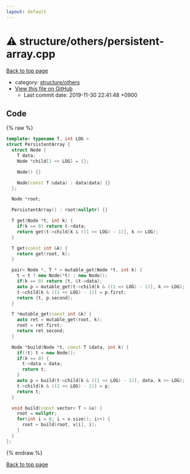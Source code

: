 ```yaml
---
layout: default
---
```


<!-- mathjax config similar to math.stackexchange -->
<script type="text/javascript" async
  src="https://cdnjs.cloudflare.com/ajax/libs/mathjax/2.7.5/MathJax.js?config=TeX-MML-AM_CHTML">
</script>
<script type="text/x-mathjax-config">
  MathJax.Hub.Config({
    TeX: { equationNumbers: { autoNumber: "AMS" }},
    tex2jax: {
      inlineMath: [ ['$','$'] ],
      processEscapes: true
    },
    "HTML-CSS": { matchFontHeight: false },
    displayAlign: "left",
    displayIndent: "2em"
  });
</script>

<script type="text/javascript" src="https://cdnjs.cloudflare.com/ajax/libs/jquery/3.4.1/jquery.min.js"></script>
<script src="https://cdn.jsdelivr.net/npm/jquery-balloon-js@1.1.2/jquery.balloon.min.js" integrity="sha256-ZEYs9VrgAeNuPvs15E39OsyOJaIkXEEt10fzxJ20+2I=" crossorigin="anonymous"></script>
<script type="text/javascript" src="../../../assets/js/copy-button.js"></script>
<link rel="stylesheet" href="../../../assets/css/copy-button.css" />


# :warning: structure/others/persistent-array.cpp
<a href="../../../index.html">Back to top page</a>

* category: <a href="../../../index.html#40d73e22b7d986e3399449c25c8b23a1">structure/others</a>
* <a href="{{ site.github.repository_url }}/blob/master/structure/others/persistent-array.cpp">View this file on GitHub</a>
    - Last commit date: 2019-11-30 22:41:48 +0900




## Code
{% raw %}
```cpp
template< typename T, int LOG >
struct PersistentArray {
  struct Node {
    T data;
    Node *child[1 << LOG] = {};

    Node() {}

    Node(const T &data) : data(data) {}
  };

  Node *root;

  PersistentArray() : root(nullptr) {}

  T get(Node *t, int k) {
    if(k == 0) return t->data;
    return get(t->child[k & ((1 << LOG) - 1)], k >> LOG);
  }

  T get(const int &k) {
    return get(root, k);
  }

  pair< Node *, T * > mutable_get(Node *t, int k) {
    t = t ? new Node(*t) : new Node();
    if(k == 0) return {t, &t->data};
    auto p = mutable_get(t->child[k & ((1 << LOG) - 1)], k >> LOG);
    t->child[k & ((1 << LOG) - 1)] = p.first;
    return {t, p.second};
  }

  T *mutable_get(const int &k) {
    auto ret = mutable_get(root, k);
    root = ret.first;
    return ret.second;
  }

  Node *build(Node *t, const T &data, int k) {
    if(!t) t = new Node();
    if(k == 0) {
      t->data = data;
      return t;
    }
    auto p = build(t->child[k & ((1 << LOG) - 1)], data, k >> LOG);
    t->child[k & ((1 << LOG) - 1)] = p;
    return t;
  }

  void build(const vector< T > &v) {
    root = nullptr;
    for(int i = 0; i < v.size(); i++) {
      root = build(root, v[i], i);
    }
  }
};


```
{% endraw %}

<a href="../../../index.html">Back to top page</a>

